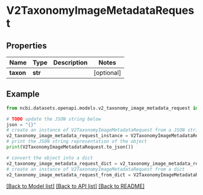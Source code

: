 # V2TaxonomyImageMetadataRequest


## Properties

Name | Type | Description | Notes
------------ | ------------- | ------------- | -------------
**taxon** | **str** |  | [optional] 

## Example

```python
from ncbi.datasets.openapi.models.v2_taxonomy_image_metadata_request import V2TaxonomyImageMetadataRequest

# TODO update the JSON string below
json = "{}"
# create an instance of V2TaxonomyImageMetadataRequest from a JSON string
v2_taxonomy_image_metadata_request_instance = V2TaxonomyImageMetadataRequest.from_json(json)
# print the JSON string representation of the object
print(V2TaxonomyImageMetadataRequest.to_json())

# convert the object into a dict
v2_taxonomy_image_metadata_request_dict = v2_taxonomy_image_metadata_request_instance.to_dict()
# create an instance of V2TaxonomyImageMetadataRequest from a dict
v2_taxonomy_image_metadata_request_from_dict = V2TaxonomyImageMetadataRequest.from_dict(v2_taxonomy_image_metadata_request_dict)
```
[[Back to Model list]](../README.md#documentation-for-models) [[Back to API list]](../README.md#documentation-for-api-endpoints) [[Back to README]](../README.md)


